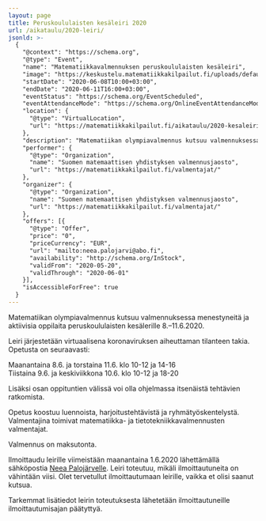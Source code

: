 ```yaml
---
layout: page
title: Peruskoululaisten kesäleiri 2020
url: /aikataulu/2020-leiri/
jsonld: >-
  {
    "@context": "https://schema.org",
    "@type": "Event",
    "name": "Matematiikkavalmennuksen peruskoululaisten kesäleiri",
    "image": "https://keskustelu.matematiikkakilpailut.fi/uploads/default/original/1X/903d26f2a2a48285467275e06546a35b2f203482.png",
    "startDate": "2020-06-08T10:00+03:00",
    "endDate": "2020-06-11T16:00+03:00",
    "eventStatus": "https://schema.org/EventScheduled",
    "eventAttendanceMode": "https://schema.org/OnlineEventAttendanceMode",
    "location": {
      "@type": "VirtualLocation",
      "url": "https://matematiikkakilpailut.fi/aikataulu/2020-kesaleiri/"
    },
    "description": "Matematiikan olympiavalmennus kutsuu valmennuksessa menestyneitä ja aktiivisia oppilaita peruskoululaisten kesälerille. Opetus koostuu luennoista, harjoitustehtävistä ja ryhmätyöskentelystä. Valmentajina toimivat matematiikka- ja tietotekniikkavalmennusten valmentajat.",
    "performer": {
      "@type": "Organization",
      "name": "Suomen matemaattisen yhdistyksen valmennusjaosto",
      "url": "https://matematiikkakilpailut.fi/valmentajat/"
    },
    "organizer": {
      "@type": "Organization",
      "name": "Suomen matemaattisen yhdistyksen valmennusjaosto",
      "url": "https://matematiikkakilpailut.fi/valmentajat/"
    },
    "offers": [{
      "@type": "Offer",
      "price": "0",
      "priceCurrency": "EUR",
      "url": "mailto:neea.palojarvi@abo.fi",
      "availability": "http://schema.org/InStock",
      "validFrom": "2020-05-20",
      "validThrough": "2020-06-01"
    }],
    "isAccessibleForFree": true
  }
---
```


Matematiikan olympiavalmennus kutsuu valmennuksessa menestyneitä ja
aktiivisia oppilaita peruskoululaisten kesälerille 8.&ndash;11.6.2020.

Leiri järjestetään virtuaalisena koronaviruksen aiheuttaman tilanteen
takia.  Opetusta on seuraavasti:

Maanantaina 8.6. ja torstaina 11.6. klo 10-12 ja 14-16<br>
Tiistaina 9.6. ja keskiviikkona 10.6. klo 10-12 ja 18-20

Lisäksi osan oppituntien välissä voi olla ohjelmassa itsenäistä
tehtävien ratkomista.

Opetus koostuu luennoista, harjoitustehtävistä ja ryhmätyöskentelystä.
Valmentajina toimivat matematiikka- ja tietotekniikkavalmennusten
valmentajat.

Valmennus on maksutonta.

Ilmoittaudu leirille viimeistään maanantaina 1.6.2020 lähettämällä
sähköpostia [Neea Palojärvelle](mailto:neea.palojarvi@abo.fi).  Leiri toteutuu,
mikäli ilmoittautuneita on vähintään viisi. Olet tervetullut
ilmoittautumaan leirille, vaikka et olisi saanut kutsua.

Tarkemmat lisätiedot leirin toteutuksesta lähetetään ilmoittautuneille
ilmoittautumisajan päätyttyä.
